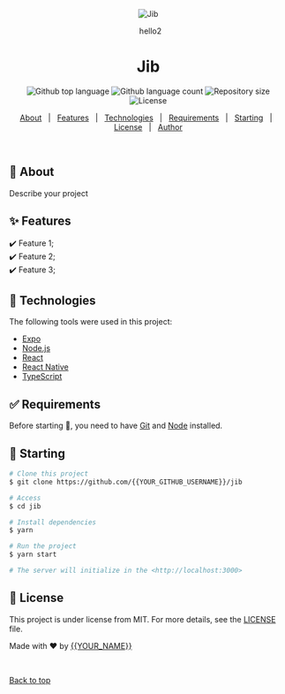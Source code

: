 <div align="center" id="top"> 
  <img src="./.github/app.gif" alt="Jib" />

&#xa0; hello2

  <!-- <a href="https://jib.netlify.app">Demo</a> -->
</div>

<h1 align="center">Jib</h1>

<p align="center">
  <img alt="Github top language" src="https://img.shields.io/github/languages/top/{{YOUR_GITHUB_USERNAME}}/jib?color=56BEB8">

  <img alt="Github language count" src="https://img.shields.io/github/languages/count/{{YOUR_GITHUB_USERNAME}}/jib?color=56BEB8">

  <img alt="Repository size" src="https://img.shields.io/github/repo-size/{{YOUR_GITHUB_USERNAME}}/jib?color=56BEB8">

  <img alt="License" src="https://img.shields.io/github/license/{{YOUR_GITHUB_USERNAME}}/jib?color=56BEB8">

  <!-- <img alt="Github issues" src="https://img.shields.io/github/issues/{{YOUR_GITHUB_USERNAME}}/jib?color=56BEB8" /> -->

  <!-- <img alt="Github forks" src="https://img.shields.io/github/forks/{{YOUR_GITHUB_USERNAME}}/jib?color=56BEB8" /> -->

  <!-- <img alt="Github stars" src="https://img.shields.io/github/stars/{{YOUR_GITHUB_USERNAME}}/jib?color=56BEB8" /> -->
</p>

<!-- Status -->

<!-- <h4 align="center">
	🚧  Jib 🚀 Under construction...  🚧
</h4>

<hr> -->

<p align="center">
  <a href="#dart-about">About</a> &#xa0; | &#xa0; 
  <a href="#sparkles-features">Features</a> &#xa0; | &#xa0;
  <a href="#rocket-technologies">Technologies</a> &#xa0; | &#xa0;
  <a href="#white_check_mark-requirements">Requirements</a> &#xa0; | &#xa0;
  <a href="#checkered_flag-starting">Starting</a> &#xa0; | &#xa0;
  <a href="#memo-license">License</a> &#xa0; | &#xa0;
  <a href="https://github.com/{{YOUR_GITHUB_USERNAME}}" target="_blank">Author</a>
</p>

<br>

## :dart: About

Describe your project

## :sparkles: Features

:heavy_check_mark: Feature 1;\
:heavy_check_mark: Feature 2;\
:heavy_check_mark: Feature 3;

## :rocket: Technologies

The following tools were used in this project:

- [Expo](https://expo.io/)
- [Node.js](https://nodejs.org/en/)
- [React](https://pt-br.reactjs.org/)
- [React Native](https://reactnative.dev/)
- [TypeScript](https://www.typescriptlang.org/)

## :white_check_mark: Requirements

Before starting :checkered_flag:, you need to have [Git](https://git-scm.com) and [Node](https://nodejs.org/en/) installed.

## :checkered_flag: Starting

```bash
# Clone this project
$ git clone https://github.com/{{YOUR_GITHUB_USERNAME}}/jib

# Access
$ cd jib

# Install dependencies
$ yarn

# Run the project
$ yarn start

# The server will initialize in the <http://localhost:3000>
```

## :memo: License

This project is under license from MIT. For more details, see the [LICENSE](LICENSE.md) file.

Made with :heart: by <a href="https://github.com/{{YOUR_GITHUB_USERNAME}}" target="_blank">{{YOUR_NAME}}</a>

&#xa0;

<a href="#top">Back to top</a>
